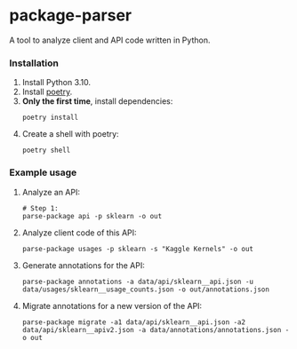 # package-parser

A tool to analyze client and API code written in Python.

### Installation

1. Install Python 3.10.
2. Install [poetry](https://python-poetry.org/docs/master/#installation).
3. **Only the first time**, install dependencies:
    ```shell
    poetry install
    ```
4. Create a shell with poetry:
    ```shell
    poetry shell
    ```

### Example usage

1. Analyze an API:
    ```shell
    # Step 1:
    parse-package api -p sklearn -o out
    ```
2. Analyze client code of this API:
    ```shell
    parse-package usages -p sklearn -s "Kaggle Kernels" -o out
    ```
3. Generate annotations for the API:
    ```shell
    parse-package annotations -a data/api/sklearn__api.json -u data/usages/sklearn__usage_counts.json -o out/annotations.json
    ```
4. Migrate annotations for a new version of the API:
    ```shell
    parse-package migrate -a1 data/api/sklearn__api.json -a2 data/api/sklearn__apiv2.json -a data/annotations/annotations.json -o out
    ```
